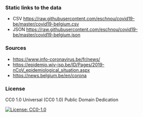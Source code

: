 ### Static links to the data
- CSV  https://raw.githubusercontent.com/eschnou/covid19-be/master/covid19-belgium.csv
- JSON https://raw.githubusercontent.com/eschnou/covid19-be/master/covid19-belgium.json

### Sources
- https://www.info-coronavirus.be/fr/news/
- https://epidemio.wiv-isp.be/ID/Pages/2019-nCoV_epidemiological_situation.aspx
- https://news.belgium.be/en/corona

### License

CC0 1.0 Universal (CC0 1.0) Public Domain Dedication

[![License: CC0-1.0](https://img.shields.io/badge/License-CC0%201.0-lightgrey.svg)](http://creativecommons.org/publicdomain/zero/1.0/)


